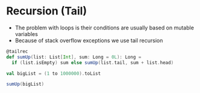 # Recursion (Tail)

- The problem with loops is their conditions are usually based on mutable variables
- Because of stack overflow exceptions we use tail recursion

```scala
@tailrec
def sumUp(list: List[Int], sum: Long = 0L): Long =
  if (list.isEmpty) sum else sumUp(list.tail, sum + list.head)

val bigList = (1 to 1000000).toList

sumUp(bigList)
```

<!--
in Scala, it’s possible to annotate recursive functions with the @tailrec annotation. 
It will trigger the compiler to run an analysis of whether this function meets the specific criteria – 
if not the compilation will fail and the code will need to be adjusted. 
-->